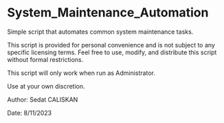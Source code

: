# System_Maintenance_Automation

Simple script that automates common system maintenance tasks.

This script is provided for personal convenience and is not subject to any specific licensing terms. Feel free to use, modify, and distribute this script without formal restrictions.

This script will only work when run as Administrator.

Use at your own discretion.

Author: Sedat CALISKAN

Date: 8/11/2023


